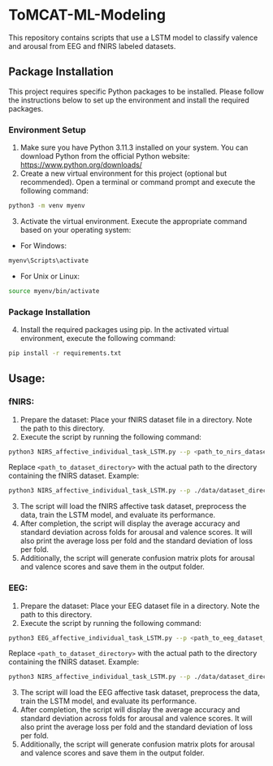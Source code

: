 # ToMCAT-ML-Modeling

This repository contains scripts that use a LSTM model to classify valence and arousal from EEG and fNIRS labeled datasets. 

## Package Installation
This project requires specific Python packages to be installed. Please follow the instructions below to set up the environment and install the required packages.
### Environment Setup
1. Make sure you have Python 3.11.3 installed on your system. You can download Python from the official Python website: https://www.python.org/downloads/
2. Create a new virtual environment for this project (optional but recommended). Open a terminal or command prompt and execute the following command:

```bash
python3 -m venv myenv
```
3. Activate the virtual environment. Execute the appropriate command based on your operating system:
* For Windows:
```bash
myenv\Scripts\activate
```
* For Unix or Linux:
```bash
source myenv/bin/activate
```

### Package Installation
4. Install the required packages using pip. In the activated virtual environment, execute the following command:
```bash
pip install -r requirements.txt
```

## Usage:
### fNIRS:
1. Prepare the dataset: Place your fNIRS dataset file in a directory. Note the path to this directory.
2. Execute the script by running the following command:
```bash
python3 NIRS_affective_individual_task_LSTM.py --p <path_to_nirs_dataset_directory>
```
Replace `<path_to_dataset_directory>` with the actual path to the directory containing the fNIRS dataset.
Example:
```bash
python3 NIRS_affective_individual_task_LSTM.py --p ./data/dataset_directory
```
3. The script will load the fNIRS affective task  dataset, preprocess the data, train the LSTM model, and evaluate its performance.
4. After completion, the script will display the average accuracy and standard deviation across folds for arousal and valence scores. It will also print the average loss per fold and the standard deviation of loss per fold.
5. Additionally, the script will generate confusion matrix plots for arousal and valence scores and save them in the output folder.

### EEG:
1. Prepare the dataset: Place your EEG dataset file in a directory. Note the path to this directory.
2. Execute the script by running the following command:
```bash
python3 EEG_affective_individual_task_LSTM.py --p <path_to_eeg_dataset_directory>
```
Replace `<path_to_dataset_directory>` with the actual path to the directory containing the fNIRS dataset.
Example:
```bash
python3 NIRS_affective_individual_task_LSTM.py --p ./data/dataset_directory
```
3. The script will load the EEG affective task dataset, preprocess the data, train the LSTM model, and evaluate its performance.
4. After completion, the script will display the average accuracy and standard deviation across folds for arousal and valence scores. It will also print the average loss per fold and the standard deviation of loss per fold.
5. Additionally, the script will generate confusion matrix plots for arousal and valence scores and save them in the output folder.